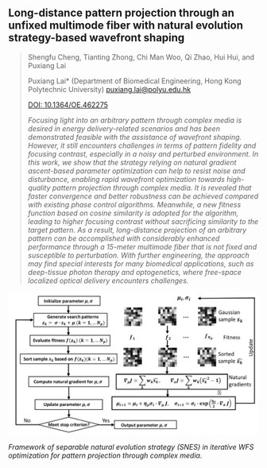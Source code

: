 ## Long-distance pattern projection through an unfixed multimode fiber with natural evolution strategy-based wavefront shaping

> Shengfu Cheng, Tianting Zhong, Chi Man Woo, Qi Zhao, Hui Hui, and Puxiang Lai
> 
> Puxiang Lai* (Department of Biomedical Engineering, Hong Kong Polytechnic University) puxiang.lai@polyu.edu.hk
> 
> [DOI: 10.1364/OE.462275](https://doi.org/10.1364/OE.462275)
> 
> _Focusing light into an arbitrary pattern through complex media is desired in energy delivery-related
> scenarios and has been demonstrated feasible with the assistance of wavefront shaping. However, it
> still encounters challenges in terms of pattern fidelity and focusing contrast, especially in a
> noisy and perturbed environment. In this work, we show that the strategy relying on natural gradient
> ascent-based parameter optimization can help to resist noise and disturbance, enabling rapid wavefront
> optimization towards high-quality pattern projection through complex media. It is revealed that faster
> convergence and better robustness can be achieved compared with existing phase control algorithms.
> Meanwhile, a new fitness function based on cosine similarity is adopted for the algorithm, leading
> to higher focusing contrast without sacrificing similarity to the target pattern. As a result,
> long-distance projection of an arbitrary pattern can be accomplished with considerably enhanced
> performance through a 15-meter multimode fiber that is not fixed and susceptible to perturbation.
> With further engineering, the approach may find special interests for many biomedical applications,
> such as deep-tissue photon therapy and optogenetics, where free-space localized optical delivery
> encounters challenges._

![Algorithm](/Publication/pattern_projection.jpg)

_Framework of separable natural evolution strategy (SNES) in iterative WFS optimization for pattern projection through complex media._
